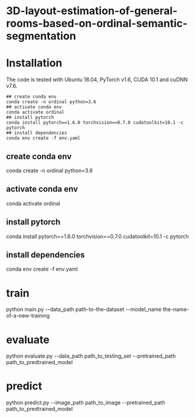 # 3D-layout-estimation-of-general-rooms-based-on-ordinal-semantic-segmentation


# Installation
The code is tested with Ubuntu 18.04, PyTorch v1.6, CUDA 10.1 and cuDNN v7.6.

```
## create conda env
conda create -n ordinal python=3.6
## activate conda env
conda activate ordinal
## install pytorch
conda install pytorch==1.6.0 torchvision==0.7.0 cudatoolkit=10.1 -c pytorch
## install dependencies
conda env create -f env.yaml
```

## create conda env
conda create -n ordinal python=3.6
## activate conda env
conda activate ordinal
## install pytorch
conda install pytorch==1.6.0 torchvision==0.7.0 cudatoolkit=10.1 -c pytorch
## install dependencies
conda env create -f env.yaml





# train
 python main.py --data_path path-to-the-dataset --model_name the-name-of-a-new-training

# evaluate
python evaluate.py --data_path path_to_testing_set --pretrained_path path_to_predtrained_model

# predict
python predict.py --image_path path_to_image --pretrained_path path_to_predtrained_model



